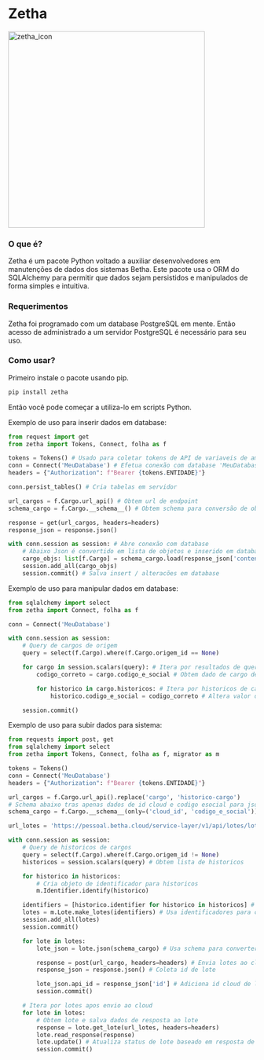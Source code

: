 # Zetha
<img src="images/zetha_icon.webp" alt="zetha_icon" width="400">

### O que é?
Zetha é um pacote Python voltado a auxiliar desenvolvedores em manutenções de dados dos sistemas Betha.
Este pacote usa o ORM do SQLAlchemy para permitir que dados sejam persistidos e manipulados de forma
simples e intuitiva.


### Requerimentos
Zetha foi programado com um database PostgreSQL em mente. Então acesso de administrado a um servidor PostgreSQL
é necessário para seu uso.


### Como usar?
Primeiro instale o pacote usando pip.
```sh
pip install zetha
```

Então você pode começar a utiliza-lo em scripts Python.

Exemplo de uso para inserir dados em database:
```python
from request import get
from zetha import Tokens, Connect, folha as f

tokens = Tokens() # Usado para coletar tokens de API de variaveis de ambiente, mais detalhes em zetha.cloud_api
conn = Connect('MeuDatabase') # Efetua conexão com database 'MeuDatabase' em servidor, mais detalhes em zetha.connect
headers = {"Authorization": f"Bearer {tokens.ENTIDADE}"}

conn.persist_tables() # Cria tabelas em servidor

url_cargos = f.Cargo.url_api() # Obtem url de endpoint
schema_cargo = f.Cargo.__schema__() # Obtem schema para conversão de objeto para json e vice-versa

response = get(url_cargos, headers=headers)
response_json = response.json()

with conn.session as session: # Abre conexão com database
    # Abaixo Json é convertido em lista de objetos e inserido em database
    cargo_objs: list[f.Cargo] = schema_cargo.load(response_json['content'], many=True)
    session.add_all(cargo_objs)
    session.commit() # Salva insert / alteracões em database
```

Exemplo de uso para manipular dados em database:
```python
from sqlalchemy import select
from zetha import Connect, folha as f

conn = Connect('MeuDatabase')

with conn.session as session:
    # Query de cargos de origem
    query = select(f.Cargo).where(f.Cargo.origem_id == None)

    for cargo in session.scalars(query): # Itera por resultados de query
        codigo_correto = cargo.codigo_e_social # Obtem dado de cargo de origem

        for historico in cargo.historicos: # Itera por historicos de cargo
            historico.codigo_e_social = codigo_correto # Altera valor de historico

    session.commit()
```

Exemplo de uso para subir dados para sistema:
```python
from requests import post, get
from sqlalchemy import select
from zetha import Tokens, Connect, folha as f, migrator as m

tokens = Tokens()
conn = Connect('MeuDatabase')
headers = {"Authorization": f"Bearer {tokens.ENTIDADE}"}

url_cargos = f.Cargo.url_api().replace('cargo', 'historico-cargo')
# Schema abaixo tras apenas dados de id cloud e codigo esocial para json.
schema_cargo = f.Cargo.__schema__(only=('cloud_id', 'codigo_e_social'))

url_lotes = 'https://pessoal.betha.cloud/service-layer/v1/api/lotes/lotes/{id}'

with conn.session as session:
    # Query de historicos de cargos
    query = select(f.Cargo).where(f.Cargo.origem_id != None)
    historicos = session.scalars(query) # Obtem lista de historicos

    for historico in historicos:
        # Cria objeto de identificador para historicos
        m.Identifier.identify(historico)

    identifiers = [historico.identifier for historico in historicos] # Coleta identificadores
    lotes = m.Lote.make_lotes(identifiers) # Usa identificadores para criar novos lotes
    session.add_all(lotes)
    session.commit()

    for lote in lotes:
        lote_json = lote.json(schema_cargo) # Usa schema para converter lote em json

        response = post(url_cargo, headers=headers) # Envia lotes ao cloud
        response_json = response.json() # Coleta id de lote

        lote_json.api_id = response_json['id'] # Adiciona id cloud de lote ao objeto
        session.commit()

    # Itera por lotes apos envio ao cloud
    for lote in lotes:
        # Obtem lote e salva dados de resposta ao lote
        response = lote.get_lote(url_lotes, headers=headers)
        lote.read_response(response)
        lote.update() # Atualiza status de lote baseado em resposta de servidor
        session.commit()
```
